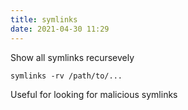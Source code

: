 ```yaml
---
title: symlinks
date: 2021-04-30 11:29
---
```

Show all symlinks recursevely

`symlinks -rv /path/to/...`

Useful for looking for malicious symlinks
